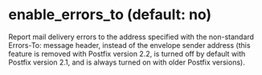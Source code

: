 # enable_errors_to (default: no)
 Report mail delivery errors to the address specified with the
non-standard Errors-To: message header, instead of the envelope
sender address (this feature is removed with Postfix version 2.2, is
turned off by default with Postfix version 2.1, and is always turned on
with older Postfix versions). 



